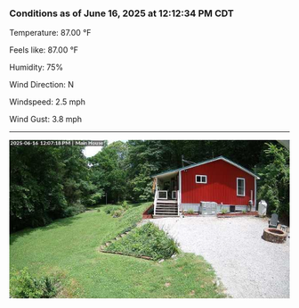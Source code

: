 ### Conditions as of June 16, 2025 at 12:12:34 PM CDT 

Temperature: 87.00 &deg;F

Feels like: 87.00 &deg;F

Humidity: 75%

Wind Direction: N

Windspeed: 2.5 mph

Wind Gust: 3.8 mph

---

<img src="./images/latest.jpeg"/>

